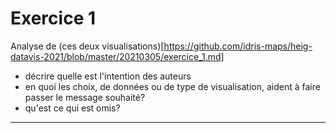 # Exercice 1

Analyse de (ces deux visualisations)[https://github.com/idris-maps/heig-datavis-2021/blob/master/20210305/exercice_1.md]

+ décrire quelle est l'intention des auteurs
+ en quoi les choix, de données ou de type de visualisation, aident à faire passer le message souhaité?
+ qu'est ce qui est omis?

------------------------------------------------------------------
